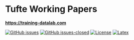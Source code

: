 # Tufte Working Papers
**https://training-datalab.com**

[![GitHub issues](https://img.shields.io/github/issues/Tufte-Papers/issues.svg)](https://github.com/Tufte-Papers/issues/issues/) [![GitHub issues-closed](https://img.shields.io/github/issues-closed/Tufte-Papers/issues.svg)](https://github.com/Tufte-Papers/issues/issues?q=is%3Aissue+is%3Aclosed) [![License](https://img.shields.io/badge/license-CC--BY--4.0-black)](https://github.com/Tufte-Papers/issues/blob/master/LICENSE.txt) [![Latex](https://img.shields.io/badge/made%20with-LaTeX-1f425f.svg)](https://www.latex-project.org/) 

